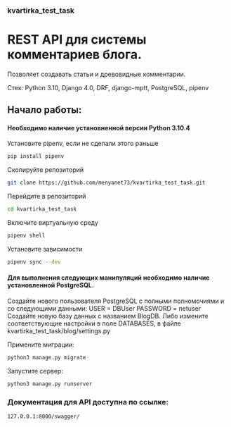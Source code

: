 ### kvartirka_test_task
# REST API для системы комментариев блога.
Позволяет создавать статьи и древовидные комментарии. 

Стек: Python 3.10, Django 4.0, DRF, django-mptt, PostgreSQL, pipenv
## Начало работы:
#### Необходимо наличие установненной версии Python 3.10.4

Установите pipenv, если не сделали этого раньше

```sh
pip install pipenv
```

Скопируйте репозиторий

```sh
git clone https://github.com/menyanet73/kvartirka_test_task.git
```

Перейдите в репозиторий

```sh
cd kvartirka_test_task
```

Включите виртуальную среду

```sh
pipenv shell
```

Установите зависимости

```sh
pipenv sync --dev
```

#### Для выполнения следующих манипуляций необходимо наличие установленной PostgreSQL.
Создайте нового пользователя PostgreSQL с полными полномочиями и со следующими данными:
  USER = DBUser
  PASSWORD = netuser
Создайте новую базу данных с названием BlogDB.
Либо измените соответствующие настройки в поле DATABASES, в файле kvartirka_test_task/blog/settings.py

Примените миграции:

```sh
python3 manage.py migrate
```

Запустите сервер:

```sh
python3 manage.py runserver
```

### Документация для API доступна по ссылке:
```sh
127.0.0.1:8000/swagger/
```
